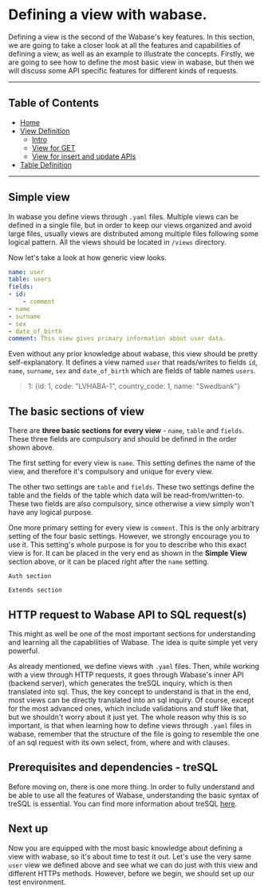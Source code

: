 # Defining a view with wabase.

Defining a view is the second of the Wabase's key features. In this section, we are going to take a closer look at
all the features and capabilities of defining a view, as well as an example to illustrate the concepts.
Firstly, we are going to see how to define the most basic view in wabase, but then we will discuss some API 
specific features for
different kinds of requests.

---

## Table of Contents

* [Home](Home.md)
* [View Definition](View-Intro.md)
    * [Intro](View-Intro.md)
    * [View for GET](View-Get.md)
    * [View for insert and update APIs](View-InsertUpdate.md)
* [Table Definition](Table-Definition.md)



---

## Simple view

In wabase you define views through `.yaml` files. Multiple views can be defined in a single file, but in order to keep
our views organized and avoid large files, usually views are distributed among multiple files following some logical
pattern. All the views should be located in `/views` directory.

Now let's take a look at how generic view looks.

```yaml
name: user
table: users
fields:
- id:
    - comment
- name
- surname
- sex
- date_of_birth
comment: This view gives primary information about user data.
```

Even without any prior knowledge about wabase, this view should be pretty self-explanatory. It defines a view named
`user` that reads/writes to fields `id`, `name`, `surname`, `sex` and `date_of_birth` which are fields of table
names `users`.

> 1: {id: 1, code: "LVHABA-1", country_code: 1, name: "Swedbank"}
>
>
>
>
>
>

## The basic sections of view

There are **three basic sections for every view** - `name`, `table` and `fields`. These three fields are compulsory
and should be defined in the order shown above.

The first setting for every view is `name`. This setting defines the name of the view, and therefore it's compulsory
and unique for every view.

The other two settings are `table` and `fields`. These two settings define the table and the fields of the table
which data will be read-from/written-to. These two fields are also compulsory, since otherwise a view simply won't
have any logical purpose.

One more primary setting for every view is `comment`. This is the only arbitrary setting of the four basic settings.
However, we strongly encourage you to use it. This setting's whole purpose is for you to describe who this exact view
is for. It can be placed in the very end as shown in the **Simple View** section above, or it can be placed right after
the `name` setting.

`Auth section`

`Extends section`

## HTTP request to Wabase API to SQL request(s)

This might as well be one of the most important sections for understanding and learning all the capabilities
of Wabase.
The idea is quite simple yet very powerful.

As already mentioned, we define views with `.yaml` files. Then, while working with a view through HTTP requests, it
goes through Wabase's inner API (backend server), which generates the treSQL inquiry, which is then translated into
sql. Thus, the key concept to understand is that in the end, most views can be directly translated into an sql 
inquiry. Of course, except for the most advanced ones, which include validations and stuff like that, but we 
shouldn't worry about it just yet. The whole reason why this is so important, is that when learning how to define 
views through `.yaml` files in wabase, remember that the structure of the file is going to resemble the one of 
an sql request with its own select, from, where and with clauses.

## Prerequisites and dependencies - treSQL

Before moving on, there is one more thing. In order to fully understand and be able to use all the features of
Wabase, understanding the basic syntax of treSQL is essential. You can find more information about treSQL
[here](https://github.com/mrumkovskis/tresql).

## Next up

Now you are equipped with the most basic knowledge about defining a view with wabase, so it's about time to test
it out. Let's use the very same `user` view we defined above and see what we can do just with this view and
different HTTPs methods. However, before we begin, we should set up our test environment.

